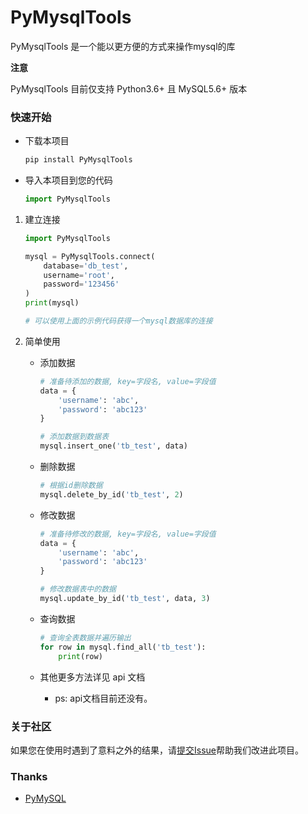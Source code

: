 
# PyMysqlTools


PyMysqlTools 是一个能以更方便的方式来操作mysql的库



**注意**

PyMysqlTools 目前仅支持 Python3.6+ 且 MySQL5.6+ 版本



### 快速开始

- 下载本项目

  ```bash
  pip install PyMysqlTools
  ```

- 导入本项目到您的代码

  ```python
  import PyMysqlTools
  ```

  

1. 建立连接

   ```python
   import PyMysqlTools
   
   mysql = PyMysqlTools.connect(
       database='db_test',
       username='root',
       password='123456'
   )
   print(mysql)
   
   # 可以使用上面的示例代码获得一个mysql数据库的连接
   ```

2. 简单使用

   - 添加数据

     ```python
     # 准备待添加的数据, key=字段名, value=字段值
     data = {
         'username': 'abc',
         'password': 'abc123'
     }
     
     # 添加数据到数据表
     mysql.insert_one('tb_test', data)
     ```

     

   - 删除数据

     ```python
     # 根据id删除数据
     mysql.delete_by_id('tb_test', 2)
     ```

     

   - 修改数据

     ```python
     # 准备待修改的数据, key=字段名, value=字段值
     data = {
         'username': 'abc',
         'password': 'abc123'
     }
     
     # 修改数据表中的数据
     mysql.update_by_id('tb_test', data, 3)
     ```

     

   - 查询数据

     ```python
     # 查询全表数据并遍历输出
     for row in mysql.find_all('tb_test'):
         print(row)
     ```

     

   - 其他更多方法详见 api 文档
   
     - ps: api文档目前还没有。



### 关于社区

如果您在使用时遇到了意料之外的结果，请[提交Issue](https://gitee.com/uraurara/PyMysqlTools/issues/new?issue%5Bassignee_id%5D=0&issue%5Bmilestone_id%5D=0)帮助我们改进此项目。



### Thanks

- [PyMySQL](https://gitee.com/src-openeuler/python-PyMySQL)


